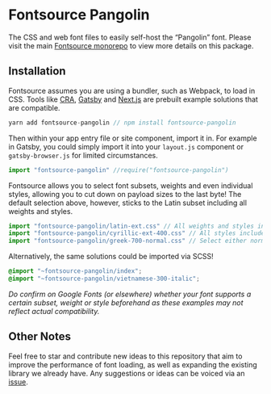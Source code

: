 # Fontsource Pangolin

The CSS and web font files to easily self-host the “Pangolin” font. Please visit the main [Fontsource monorepo](https://github.com/DecliningLotus/fontsource) to view more details on this package.

## Installation

Fontsource assumes you are using a bundler, such as Webpack, to load in CSS. Tools like [CRA](https://create-react-app.dev/), [Gatsby](https://www.gatsbyjs.org/) and [Next.js](https://nextjs.org/) are prebuilt example solutions that are compatible.

```javascript
yarn add fontsource-pangolin // npm install fontsource-pangolin
```

Then within your app entry file or site component, import it in. For example in Gatsby, you could simply import it into your `layout.js` component or `gatsby-browser.js` for limited circumstances.

```javascript
import "fontsource-pangolin" //require("fontsource-pangolin")
```

Fontsource allows you to select font subsets, weights and even individual styles, allowing you to cut down on payload sizes to the last byte! The default selection above, however, sticks to the Latin subset including all weights and styles.

```javascript
import "fontsource-pangolin/latin-ext.css" // All weights and styles included.
import "fontsource-pangolin/cyrillic-ext-400.css" // All styles included.
import "fontsource-pangolin/greek-700-normal.css" // Select either normal or italic.
```

Alternatively, the same solutions could be imported via SCSS!

```scss
@import "~fontsource-pangolin/index";
@import "~fontsource-pangolin/vietnamese-300-italic";
```

_Do confirm on Google Fonts (or elsewhere) whether your font supports a certain subset, weight or style beforehand as these examples may not reflect actual compatibility._

## Other Notes

Feel free to star and contribute new ideas to this repository that aim to improve the performance of font loading, as well as expanding the existing library we already have. Any suggestions or ideas can be voiced via an [issue](https://github.com/DecliningLotus/fontsource/issues).
